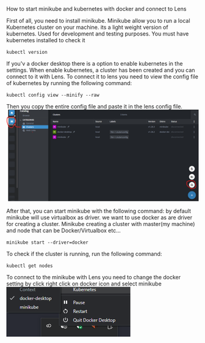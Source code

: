 How to start minikube and kubernetes with docker and connect to Lens

First of all, you need to install minikube.
Minikube allow you to run a local Kubernetes cluster on your machine.
its a light weight version of kubernetes. Used for development and testing purposes.
You must have kubernetes installed to check it 
```
kubectl version
```
If you'v a docker desktop there is a option to enable kubernetes in the settings.
When enable kubernetes, a cluster has been created and you can connect to it with Lens.
To connect it to lens you need to view the config file of kubernetes by running the following command:
```
kubectl config view --minify --raw
```
Then you copy the entire config file and paste it in the lens config file.
![alt text](image.png)

After that, you can start minikube with the following command:
by default minikube will use virtualbox as driver.
we want to use docker as are driver for creating a cluster.
Minikube creating a cluster with master(my machine) and node that can be Docker/Virtualbox etc...
```
minikube start --driver=docker
```
To check if the cluster is running, run the following command:
```
kubectl get nodes 
```
To connect to the minikube with Lens you need to change the docker setting
by click right click on docker icon and select minikube
![alt text](image-1.png)